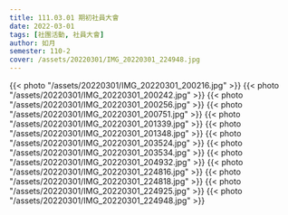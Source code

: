 ```yaml
---
title: 111.03.01 期初社員大會
date: 2022-03-01
tags: [社團活動, 社員大會]
author: 如月
semester: 110-2
cover: /assets/20220301/IMG_20220301_224948.jpg
---
```


{{< photo "/assets/20220301/IMG_20220301_200216.jpg" >}} {{< photo "/assets/20220301/IMG_20220301_200242.jpg" >}}
{{< photo "/assets/20220301/IMG_20220301_200256.jpg" >}} {{< photo "/assets/20220301/IMG_20220301_200751.jpg" >}}
{{< photo "/assets/20220301/IMG_20220301_201339.jpg" >}} {{< photo "/assets/20220301/IMG_20220301_201348.jpg" >}}
{{< photo "/assets/20220301/IMG_20220301_203524.jpg" >}} {{< photo "/assets/20220301/IMG_20220301_203534.jpg" >}}
{{< photo "/assets/20220301/IMG_20220301_204932.jpg" >}} {{< photo "/assets/20220301/IMG_20220301_224816.jpg" >}}
{{< photo "/assets/20220301/IMG_20220301_224818.jpg" >}} {{< photo "/assets/20220301/IMG_20220301_224925.jpg" >}}
{{< photo "/assets/20220301/IMG_20220301_224948.jpg" >}}
